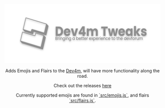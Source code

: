 <p align="center" width="100%">
    <img src="./resources/D4TBanner.svg" alt="Dev4m-Tweaks" height="190em" />
    <br>
</p>

<p align="center">
    Adds Emojis and Flairs to the <a href="https://devforum.roblox.com/"> Dev4m</a>, will have more functionality along the road.
</p>

<p align="center">
    Check out the releases <a href="https://github.com/zapacni/dev4m-tweaks/releases">here</a>
</p>

<p align="center">
    Currently supported emojis are found in <a href="https://github.com/zapacni/dev4m-tweaks/blob/master/src/emojis.js">`src/emojis.js`</a>, 
    and flairs <a href="https://github.com/zapacni/dev4m-tweaks/blob/master/src/flairs.js">`src/flairs.js`</a>.
</p>
